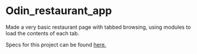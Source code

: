 # Odin_restaurant_app

Made a very basic restaurant page with tabbed browsing, using modules to load the contents of each tab.

Specs for this project can be found <a href="https://www.theodinproject.com/courses/javascript/lessons/restaurant-page">here.</a>
